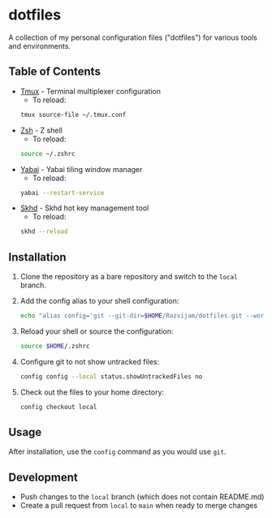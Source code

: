 # dotfiles

A collection of my personal configuration files ("dotfiles") for various tools and environments.

## Table of Contents

- [Tmux](.tmux.conf) - Terminal multiplexer configuration
   - To reload:
  ```sh
  tmux source-file ~/.tmux.conf
  ```
- [Zsh](.zshrc) - Z shell
   - To reload:
  ```sh
  source ~/.zshrc
  ```
- [Yabai](.yabairc) - Yabai tiling window manager
   - To reload:
  ```sh
  yabai --restart-service
  ```
- [Skhd](.skhdrc) - Skhd hot key management tool
   - To reload:
  ```sh
  skhd --reload
  ```

## Installation

1. Clone the repository as a bare repository and switch to the `local` branch.

2. Add the config alias to your shell configuration:
   ```bash
   echo "alias config='git --git-dir=$HOME/Razvijam/dotfiles.git --work-tree=$HOME'" >> $HOME/.zshrc
   ```

3. Reload your shell or source the configuration:
   ```bash
   source $HOME/.zshrc
   ```

4. Configure git to not show untracked files:
   ```bash
   config config --local status.showUntrackedFiles no
   ```

5. Check out the files to your home directory:
   ```bash
   config checkout local
   ```

## Usage

After installation, use the `config` command as you would use `git`.

## Development

- Push changes to the `local` branch (which does not contain README.md)
- Create a pull request from `local` to `main` when ready to merge changes
